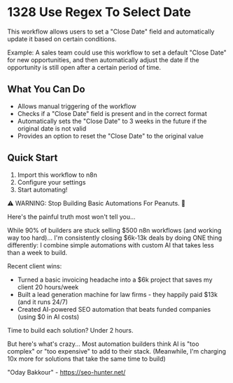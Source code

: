 # 1328 Use Regex To Select Date

This workflow allows users to set a "Close Date" field and automatically update it based on certain conditions.

Example: A sales team could use this workflow to set a default "Close Date" for new opportunities, and then automatically adjust the date if the opportunity is still open after a certain period of time.

## What You Can Do
- Allows manual triggering of the workflow
- Checks if a "Close Date" field is present and in the correct format
- Automatically sets the "Close Date" to 3 weeks in the future if the original date is not valid
- Provides an option to reset the "Close Date" to the original value

## Quick Start
1. Import this workflow to n8n
2. Configure your settings
3. Start automating!

⚠️ WARNING: Stop Building Basic Automations For Peanuts. 🚫

Here's the painful truth most won't tell you...

While 90% of builders are stuck selling $500 n8n workflows (and working way too hard)...
I'm consistently closing $6k-13k deals by doing ONE thing differently:
I combine simple automations with custom AI that takes less than a week to build.

Recent client wins:
* Turned a basic invoicing headache into a $6k project that saves my client 20 hours/week
* Built a lead generation machine for law firms - they happily paid $13k (and it runs 24/7)
* Created AI-powered SEO automation that beats funded companies (using $0 in AI costs)

Time to build each solution? Under 2 hours.

But here's what's crazy...
Most automation builders think AI is "too complex" or "too expensive" to add to their stack.
(Meanwhile, I'm charging 10x more for solutions that take the same time to build)

"Oday Bakkour" - https://seo-hunter.net/
